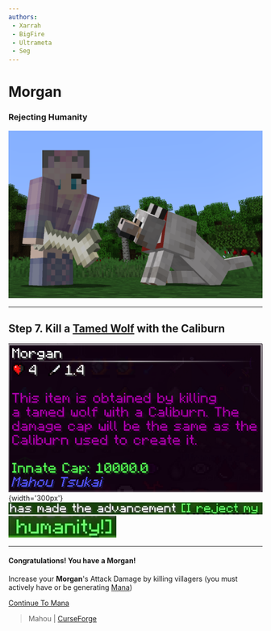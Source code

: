 ```yaml
---
authors:
 - Xarrah
 - BigFire
 - Ultrameta
 - Seg
---
```


# Morgan

### Rejecting Humanity

![](img/ripWolf.png)

---

## Step 7. Kill a [Tamed Wolf](https://minecraft.wiki/w/Wolf) with the Caliburn

![](img/morgan.png){width='300px'}
![](img/iRejectMy.png)
![](img/humanity.png)

---

#### Congratulations! You have a Morgan! 

Increase your **Morgan**'s Attack Damage by killing villagers (you must actively have or be generating [Mana](mana.md))

[Continue To Mana](mana.md)

> Mahou | [CurseForge](https://legacy.curseforge.com/minecraft/mc-mods/mahou-tsukai)
